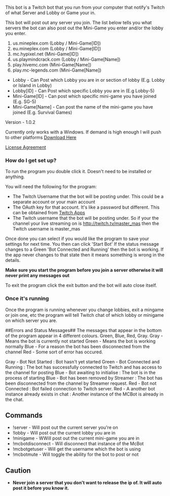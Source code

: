 This bot is a Twitch bot that you run from your computer that notify's Twitch of what Server and Lobby or Game your in.

This bot will post out any server you join. The list below tells you what servers the bot can also post out the Mini-Game you enter and/or the lobby you enter.

1. us.mineplex.com (Lobby / Mini-Game[ID])
2. eu.mineplex.com (Lobby / Mini-Game[ID])
3. mc.hypixel.net (Mini-Game[ID])
4. us.playmindcrack.com (Lobby / Mini-Game[Name])
5. play.hivemc.com (Mini-Game[Name])
6. play.mc-legends.com (Mini-Game[Name])

* Lobby - Can Post which Lobby you are in or section of lobby (E.g. Lobby or Island in Lobby)
* Lobby[ID] - Can Post which specific Lobby you are in (E.g Lobby-5)
* Mini-Game[ID] - Can post which specific mini-game you have joined (E.g. SG-5)
* Mini-Game[Name] - Can post the name of the mini-game you have joined (E.g. Survival Games)

Version - 1.0.2

Currently only works with a Windows. If demand is high enough I will push to other platforms
[Download Here](https://bitbucket.org/master_mas/twitch-bot-mc-lobby-and-server-poster/downloads)

[License Agreement](https://bitbucket.org/master_mas/twitch-bot-mc-lobby-and-server-poster/src/4365330098ff0a859ee0544f315340ba381f2b96/license.txt)

### How do I get set up? ###

To run the program you double click it. Doesn't need to be installed or anything.

You will need the following for the program:

* The Twitch Username that the bot will be posting under. This could be a separate account or your main account
* The OAuth key for that account. It's like a password but different. This can be obtained from [Twitch Apps](http://twitchapps.com/tmi/)
* The Twitch username that the bot will be posting under. So if your the channel your live streaming on is http://twitch.tv/master_mas then the Twitch username is master_mas

Once done you can select if you would like the program to save your settings for next time.
You then can click 'Start Bot' If the status message changes to a Green 'Bot Connected and Running' then the bot is working.
If the app never changes to that state then it means something is wrong in the details.

**Make sure you start the program before you join a server otherwise it will never print any messages out**

To exit the program click the exit button and the bot will auto close itself.

### Once it's running ###
Once the program is running whenever you change lobbies, exit a mingame or join one, etc the program will tell Twitch chat of which lobby or minigame on which server you are.

##Errors and Status Messages##
The messages that appear in the bottom of the program appear in 4 different colours. Green, Blue, Red, Gray.
Gray - Means the bot is currently not started
Green - Means the bot is working normally
Blue - For a reason the bot has been disconnected from the channel
Red - Some sort of error has occured.

Gray - Bot Not Started : Bot hasn't yet started
Green - Bot Connected and Running : The bot has successfully connected to Twitch and has access to the channel for posting
Blue - Bot awaiting to initialise : The bot is in the process of starting
Blue - Bot has been removed by Streamer : The bot has been disconnected from the channel by Streamer request.
Red - Bot not Connected : Bot failed connection to Twitch server.
Red - A another bot instance already exists in chat : Another instance of the MCBot is already in the chat.

## Commands ##
* !server - Will post out the current server you're on
* !lobby - Will post out the current lobby you are in
* !minigame - WWill post out the current mini-game you are in
* !mcbotdisconnect <BotName> - Will disconnect that instance of the McBot
* !mcbotgetuser - Will get the username which the bot is using
* !mcbotmute - Will toggle the ability for the bot to post or not

## Caution ##
* **Never join a server that you don't want to release the ip of. It will auto post it before you know it.**